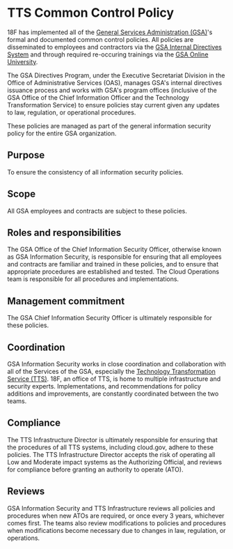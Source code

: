 # TTS Common Control Policy

18F has implemented all of the [General Services Administration (GSA)](http://www.gsa.gov)'s formal and documented common control policies. All policies are disseminated to employees and contractors via the [GSA Internal Directives System](http://www.gsa.gov/portal/directives) and through required re-occuring trainings via the [GSA Online University](https://gsaolu.gsa.gov).

The GSA Directives Program, under the Executive Secretariat Division in the Office of Administrative Services (OAS), manages GSA's internal directives issuance process and works with GSA's program offices (inclusive of the GSA Office of the Chief Information Officer and the Technology Transformation Service) to ensure policies stay current given any updates to law, regulation, or operational procedures.

These policies are managed as part of the general information security policy for the entire GSA organization.

## Purpose

To ensure the consistency of all information security policies.

## Scope

All GSA employees and contracts are subject to these policies.

## Roles and responsibilities

The GSA Office of the Chief Information Security Officer, otherwise known as GSA Information Security, is responsible for ensuring that all employees and contracts are familiar and trained in these policies, and to ensure that appropriate procedures are established and tested. The Cloud Operations team is responsible for all procedures and implementations.

## Management commitment

The GSA Chief Information Security Officer is ultimately responsible for these policies. 

## Coordination 

GSA Information Security works in close coordination and collaboration with all of the Services of the GSA, especially the [Technology Transformation Service (TTS)](https://www.gsa.gov/tts). 18F, an office of TTS, is home to multiple infrastructure and security experts. Implementations, and recommendations for policy additions and improvements, are constantly coordinated between the two teams. 

## Compliance

The TTS Infrastructure Director is ultimately responsible for ensuring that the procedures of all TTS systems, including cloud.gov, adhere to these policies. The TTS Infrastructure Director accepts the risk of operating all Low and Moderate impact systems as the Authorizing Official, and reviews for compliance before granting an authority to operate (ATO).	

## Reviews

GSA Information Security and TTS Infrastructure reviews all policies and procedures when new ATOs are required, or once every 3 years, whichever comes first. The teams also review modifications to policies and procedures when modifications become necessary due to changes in law, regulation, or operations.